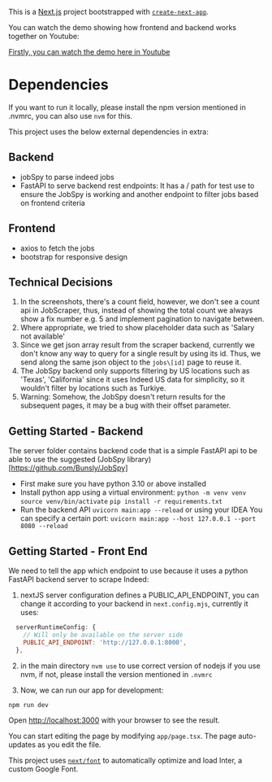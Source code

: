 This is a [Next.js](https://nextjs.org/) project bootstrapped with [`create-next-app`](https://github.com/vercel/next.js/tree/canary/packages/create-next-app).

You can watch the demo showing how frontend and backend works together on Youtube:

[Firstly, you can watch the demo here in Youtube](https://youtu.be/7qilWyvgf74)

# Dependencies

If you want to run it locally, please install the npm version mentioned in .nvmrc, you can also use `nvm` for this.

This project uses the below external dependencies in extra:
## Backend
- jobSpy to parse indeed jobs
- FastAPI to serve backend rest endpoints: It has a / path for test use to ensure the JobSpy is working
and another endpoint to filter jobs based on frontend criteria

## Frontend
- axios to fetch the jobs
- bootstrap for responsive design

## Technical Decisions

1. In the screenshots, there's a count field, however, we don't see a count api in JobScraper, thus, 
instead of showing the total count we always show a fix number e.g. 5 and implement pagination to navigate between.
2. Where appropriate, we tried to show placeholder data such as 'Salary not available'
3. Since we get json array result from the scraper backend, currently we don't know any way to query 
for a single result by using its id. Thus, we send along the same json object to the `jobs\[id]` page to reuse it.
4. The JobSpy backend only supports filtering by US locations such as 'Texas', 'California' 
since it uses Indeed US data for simplicity, so it wouldn't filter by locations such as Turkiye.
5. Warning: Somehow, the JobSpy doesn't return results for the subsequent pages, it may be a bug with their offset parameter.

## Getting Started - Backend
The server folder contains backend code that is a simple FastAPI api to be able to use the suggested 
(JobSpy library)[https://github.com/Bunsly/JobSpy]

- First make sure you have python 3.10 or above installed
- Install python app using a virtual environment:
`python -m venv venv`
`source venv/bin/activate`
`pip install -r requirements.txt`
- Run the backend API `uvicorn main:app --reload` or using your IDEA
You can specify a certain port: `uvicorn main:app --host 127.0.0.1 --port 8080 --reload`

## Getting Started - Front End

We need to tell the app which endpoint to use because it uses a python FastAPI backend server to scrape Indeed:

1. nextJS server configuration defines a PUBLIC_API_ENDPOINT, you can change it according to your backend in
`next.config.mjs`, currently it uses:
```next.config.mjs
  serverRuntimeConfig: {
    // Will only be available on the server side
    PUBLIC_API_ENDPOINT: 'http://127.0.0.1:8000',
  },
```

2. in the main directory
`nvm use` 
to use correct version of nodejs if you use nvm, if not, please install the version mentioned in `.nvmrc`

3. Now, we can run our app for development:

```bash
npm run dev
```

Open [http://localhost:3000](http://localhost:3000) with your browser to see the result.

You can start editing the page by modifying `app/page.tsx`. The page auto-updates as you edit the file.

This project uses [`next/font`](https://nextjs.org/docs/basic-features/font-optimization) to automatically optimize and load Inter, a custom Google Font.

